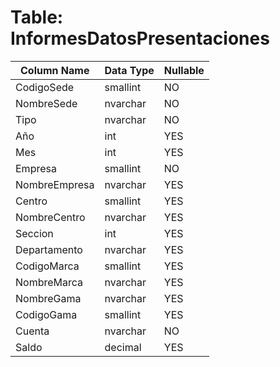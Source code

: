 # Table: InformesDatosPresentaciones

| Column Name | Data Type | Nullable |
|-------------|-----------|----------|
| CodigoSede | smallint | NO |
| NombreSede | nvarchar | NO |
| Tipo | nvarchar | NO |
| Año | int | YES |
| Mes | int | YES |
| Empresa | smallint | NO |
| NombreEmpresa | nvarchar | YES |
| Centro | smallint | YES |
| NombreCentro | nvarchar | YES |
| Seccion | int | YES |
| Departamento | nvarchar | YES |
| CodigoMarca | smallint | YES |
| NombreMarca | nvarchar | YES |
| NombreGama | nvarchar | YES |
| CodigoGama | smallint | YES |
| Cuenta | nvarchar | NO |
| Saldo | decimal | YES |
